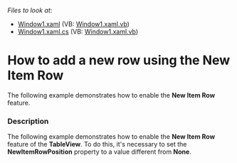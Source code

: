 <!-- default file list -->
*Files to look at*:

* [Window1.xaml](./CS/Window1.xaml) (VB: [Window1.xaml.vb](./VB/Window1.xaml.vb))
* [Window1.xaml.cs](./CS/Window1.xaml.cs) (VB: [Window1.xaml.vb](./VB/Window1.xaml.vb))
<!-- default file list end -->
# How to add a new row using the New Item Row


<p>The following example demonstrates how to enable the <strong>New Item Row</strong> feature.</p>


<h3>Description</h3>

<p>The following example demonstrates how to enable the <strong>New Item Row</strong> feature of the <strong>TableView</strong>. To do this, it&#39;s necessary to set the <strong>NewItemRowPosition</strong> property to a value different from <strong>None</strong>.</p>

<br/>


